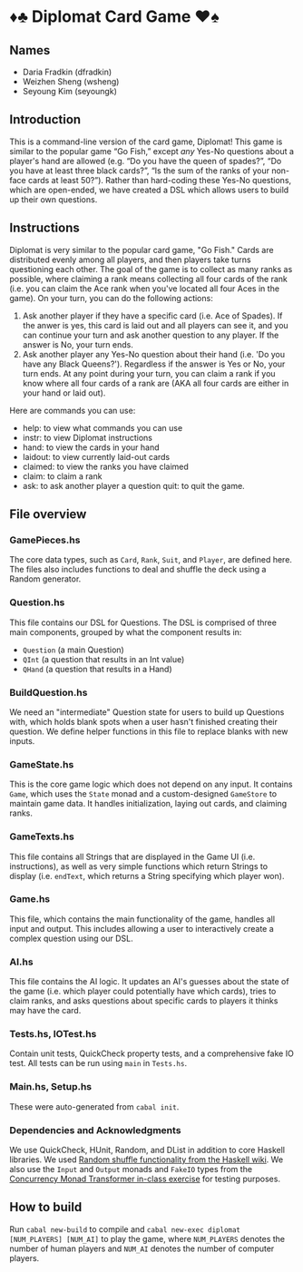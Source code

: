 # ♦️♣️ Diplomat Card Game ♥️♠️

## Names
* Daria Fradkin (dfradkin)
* Weizhen Sheng (wsheng)
* Seyoung Kim (seyoungk)

## Introduction

This is a command-line version of the card game, Diplomat! This game is similar to the popular game “Go Fish,” except *any* Yes-No questions about a player's hand are allowed (e.g. “Do you have the queen of spades?”, “Do you have at least three black cards?”, “Is the sum of the ranks of your non-face cards at least 50?”). Rather than hard-coding these Yes-No questions, which are open-ended, we have created a DSL which allows users to build up their own questions.

## Instructions
Diplomat is very similar to the popular card game, "Go Fish." Cards are distributed evenly among all players, and then players take turns questioning each other. 
The goal of the game is to collect as many ranks as possible, where claiming a rank means collecting all four cards of the rank (i.e. you can claim the Ace rank when you've located all four Aces in the game).
On your turn, you can do the following actions:
1. Ask another player if they have a specific card (i.e. Ace of Spades). If the anwer is yes, this card is laid out and all players can see it, and you can continue your turn and ask another question to any player. If the answer is No, your turn ends.
2. Ask another player any Yes-No question about their hand (i.e. 'Do you have any Black Queens?'). Regardless if the answer is Yes or No, your turn ends.
    At any point during your turn, you can claim a rank if you know where all four cards of a rank are (AKA all four cards are either in your hand or laid out).
 
Here are commands you can use:
* help: to view what commands you can use
* instr: to view Diplomat instructions
* hand: to view the cards in your hand
* laidout: to view currently laid-out cards
* claimed: to view the ranks you have claimed
* claim: to claim a rank
* ask: to ask another player a question
           quit: to quit the game.

## File overview
### GamePieces.hs
The core data types, such as `Card`, `Rank`, `Suit`, and `Player`, are defined here. The files also includes functions to deal and shuffle the deck using a Random generator.

### Question.hs
This file contains our DSL for Questions. The DSL is comprised of three main components, grouped by
what the component results in:
* `Question` (a main Question)
* `QInt` (a question that results in an Int value)
* `QHand` (a question that results in a Hand)

### BuildQuestion.hs
We need an "intermediate" Question state for users to build up Questions with, which holds blank spots when a user hasn't finished creating their question. We define helper functions in this file to replace blanks with new inputs.

### GameState.hs
This is the core game logic which does not depend on any input. It contains `Game`, which uses the `State` monad and a custom-designed `GameStore` to maintain game data. It handles initialization, laying out cards, and claiming ranks.

### GameTexts.hs
This file contains all Strings that are displayed in the Game UI (i.e. instructions), as well as very simple functions which return Strings to display (i.e. `endText`, which returns a String specifying which player won).

### Game.hs
This file, which contains the main functionality of the game, handles all input and output. This includes allowing a user to interactively create a complex question using our DSL.

### AI.hs
This file contains the AI logic. It updates an AI's guesses about the state of the game (i.e. which player could potentially have which cards), tries to claim ranks, and asks questions about specific cards to players it thinks may have the card.

### Tests.hs, IOTest.hs
Contain unit tests, QuickCheck property tests, and a comprehensive fake IO test. All tests can be run using `main` in `Tests.hs`.

### Main.hs, Setup.hs
These were auto-generated from `cabal init`.

### Dependencies and Acknowledgments
We use QuickCheck, HUnit, Random, and DList in addition to core Haskell libraries. 
We used [Random shuffle functionality from the Haskell wiki](https://wiki.haskell.org/Random_shuffle). We also use the `Input` and `Output` monads and `FakeIO` types from the [Concurrency Monad Transformer in-class exercise](https://www.cis.upenn.edu/~cis552/current/lectures/soln/TransC.html) for testing purposes.

## How to build
Run `cabal new-build` to compile and `cabal new-exec diplomat [NUM_PLAYERS] [NUM_AI]` to play the game, where `NUM_PLAYERS` denotes the number of human players and `NUM_AI` denotes the number of computer players. 
